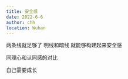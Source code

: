 ```yaml
---
title: 安全感
date: 2022-6-6
author: chh
location: Wuhan
---
```


两条线就足够了
明线和暗线
就能够构建起来安全感

同理心和认同感的对比

自己需要成长

